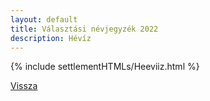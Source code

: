```yaml
---
layout: default
title: Választási névjegyzék 2022
description: Hévíz
---
```


{% include settlementHTMLs/Heeviiz.html %}

[Vissza](./)